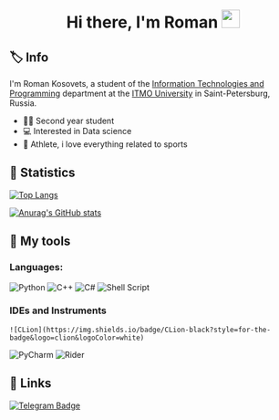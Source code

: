 <h1 align="center">Hi there, I'm Roman
<img src="https://github.com/blackcater/blackcater/raw/main/images/Hi.gif" height="32"/></h1>

## 	:label: Info
I'm Roman Kosovets, a student of the [Information Technologies and Programming](https://en.itmo.ru/en/faculty/7/Information_Technologies_and_Programming_Faculty.htm) department at the [ITMO University](https://en.itmo.ru/en/) in Saint-Petersburg, Russia.

- :man_student: Second year student
- :computer: Interested in Data science 
- :martial_arts_uniform: Athlete, i love everything related to sports
 
## :scroll: Statistics
[![Top Langs](https://github-readme-stats.vercel.app/api/top-langs/?username=RomanKosovets)](https://github.com/RomanKosovets/github-readme-stats)
 
[![Anurag's GitHub stats](https://github-readme-stats.vercel.app/api?username=RomanKosovets)](https://github.com/RomanKosovets/github-readme-stats)

## :wrench: My tools
 ### Languages:
 ![Python](https://img.shields.io/badge/python-3670A0?style=for-the-badge&logo=python&logoColor=ffdd54)
 ![C++](https://img.shields.io/badge/c++-%2300599C.svg?style=for-the-badge&logo=c%2B%2B&logoColor=white)
 ![C#](https://img.shields.io/badge/c%23-%23239120.svg?style=for-the-badge&logo=c-sharp&logoColor=white)
 ![Shell Script](https://img.shields.io/badge/shell_script-%23121011.svg?style=for-the-badge&logo=gnu-bash&logoColor=white)
 
 ### IDEs and Instruments
 	![CLion](https://img.shields.io/badge/CLion-black?style=for-the-badge&logo=clion&logoColor=white) 
  ![PyCharm](https://img.shields.io/badge/pycharm-143?style=for-the-badge&logo=pycharm&logoColor=black&color=black&labelColor=green)
  ![Rider](https://img.shields.io/badge/Rider-000000.svg?style=for-the-badge&logo=Rider&logoColor=white&color=black&labelColor=crimson)
## :link: Links
<div id="badges">
  <a href="https://t.me/CyClik_V_Kaske">
    <img src="https://img.shields.io/badge/Telegram-blue?style=for-the-badge&logo=Telegram&logoColor=white" alt="Telegram Badge"/>
  </a>
</div>
